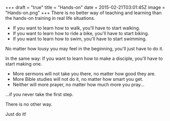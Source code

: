 +++
draft = "true"
title = "Hands-on"
date = 2015-02-21T03:01:45Z
image = "Hands-on.png"
+++
There is no better way of teaching and learning than the hands-on training in real life situations.

* If you want to learn how to walk, you'll have to start walking.
* If you want to learn how to ride a bike, you'll have to start biking.
* If you want to learn how to swim, you'll have to start swimming.

No matter how lousy you may feel in the beginning, you'll just have to do it.

In the same way: If you want to learn how to make a disciple, you'll have to start making one.

* More sermons will not take you there, no matter how good they are.
* More Bible studies will not do it, no matter how smart you get.
* Neither will more prayer, no matter how much more you pray...

...if you never take the first step.

There is no other way.

Just do it!
